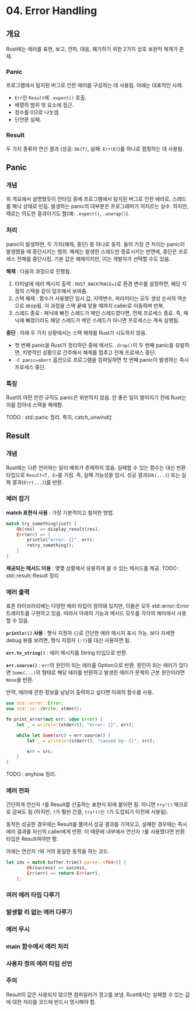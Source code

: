 # 04. Error Handling


## 개요
Rust에는 에러를 표현, 보고, 전파, 대응, 폐기하기 위한 2가지 상호 보완적 체계가 존재.

### Panic
프로그램에서 탐지된 버그로 인한 에러를 구성하는 데 사용됨. 아래는 대표적인 사례.
- `Err`인 `Result`에 `.expect()` 호출.
- 배열의 범위 밖 요소에 접근.
- 정수를 0으로 나눗셈.
- 단언문 실패.

### Result
두 가지 종류의 연산 결과 (성공: `Ok(T)`, 실패: `Err(E)`)를 하나로 랩핑하는 데 사용됨. 

## Panic
### 개념
위 개요에서 설명했듯이 런타임 중에 프로그램에서 탐지된 버그로 인한 에러로, 스레드를 패닉 상태로 만듬. 발생하는 panic의 대부분은 프로그래머가 저지르는 실수. 하지만, 때로는 의도한 결과이기도 함(예: `.expect()`, `.unwrap()`).

### 처리
panic이 발생하면, 두 가지(해제, 중단) 중 하나로 동작. 둘의 가장 큰 차이는 panic이 발생했을 때 중단시키는 범위. 해제는 발생한 스레드만 종료시키는 반면에, 중단은 프로세스 전체를 중단시킴. 기본 값은 해제이지만, 이는 개발자가 선택할 수도 있음.

**해제** : 다음의 과정으로 진행됨.

1. 터미널에 에러 메시지 출력 : `RUST_BACKTRACE=1`로 환경 변수를 설정하면, 해당 지점의 스택을 같이 덤프해서 보여줌.
1. 스택 해제 : 함수가 사용했던 임시 값, 지역변수, 파라미터는 모두 생성 순서의 역순으로 drop됨. 이 과정을 스택 끝에 닿을 때까지 caller로 이동하며 반복.
1. 스레드 종료 : 패닉에 빠진 스레드가 메인 스레드였다면, 전체 프로세스 종료. 즉, 패닉에 빠졌더라도 해당 스레드가 메인 스레드가 아니면 프로세스는 계속 실행됨.

**중단** : 아래 두 가지 상황에서는 스택 해제를 Rust가 시도하지 않음.
- 첫 번째 panic을 Rust가 정리하던 중에 메서드 `.drop()`이 두 번째 panic을 유발하면, 치명적인 상황으로 간주해서 해제를 멈추고 전체 프로세스 중단.
- `-C panic=abort` 옵션으로 프로그램을 컴파일하면 첫 번째 panic이 발생하는 즉시 프로세스 중단.

### 특징
Rust의 어떤 안전 규칙도 panic은 위반하지 않음. 안 좋은 일이 벌어지기 전에 Rust는 이를 잡아내 스택을 해제함.

TODO : std::panic 정리. 특히, catch_unwind()

## Result
### 개념
Rust에는 다른 언어와는 달리 예외가 존재하지 않음. 실패할 수 있는 함수는 대신 반환 타입으로 `Result<T, E>`를 가짐. 즉, 실패 가능성을 암시. 성공 결과(`Ok(...)`) 또는 실패 결과(`Err(...)`)를 반환.

### 에러 잡기
**match 표현식 사용** : 가장 기본적이고 철저한 방법.
```rust
match try_something(just) {
    Ok(res)  => display_result(res),
    Err(err) => {
        println("error: {}", err);
        retry_something();
    }
}
```

**제공되는 메서드 이용** : 몇몇 상황에서 유용하게 쓸 수 있는 메서드를 제공.
TODO : std::result::Result 정리

### 에러 출력
표준 라이브러리에는 다양한 에러 타입이 정의돼 있지만, 이들은 모두 std::error::Error 트레이트를 구현하고 있음. 따라서 아래의 기능과 메서드 모두를 각각의 에러에서 사용할 수 있음.

**`println!()` 사용** : 형식 지정자 `{}`로 간단한 에러 메시지 표시 가능. 보다 자세한 debug 뷰를 보려면, 형식 지정자 `{:?}`를 대신 사용하면 됨.

**`err.to_string()`** : 에러 메시지를 String 타입으로 반환.

**`err.source()`** : `err`의 원인이 되는 에러를 Option으로 반환. 원인이 되는 에러가 있다면 `Some(...)`의 형태로 해당 에러를 반환하고 발생한 에러가 문제의 근본 원인이라면 `None`을 반환.

만약, 에러에 관한 정보를 낱낱이 출력하고 싶다면 아래의 함수를 사용.
```rust
use std::error::Error;
use std::io::{Write, stderr};

fn print_error(mut err: &dyn Error) {
    let _ = writeln!(stderr(), "error: {}", err);

    while let Some(src) = err.source() {
        let _ = writeln!(stderr(), "caused by: {}", src);

        err = src;
    }
}
```

TODO : anyhow 정리.
### 에러 전파
간단하게 연산자 `?`를 Result를 산출하는 표현식 뒤에 붙이면 됨. 아니면 `try!()` 매크로로 감싸도 됨 (하지만, `?`가 훨씬 간결, `try!()`는 `?`가 도입되기 이전에 사용됨).

동작은 성공한 경우에는 Result를 풀어서 성공 결과를 가져오고, 실패한 경우에는 즉시 에러 결과를 자신의 caller에게 반환. 이 때문에 내부에서 연산자 `?`를 사용했다면 반환 타입은 Result여야만 함.

아래는 연산자 `?`와 거의 동일한 동작을 하는 코드.
```rust
let idx = match buffer.trim().parse::<f64>() {
        Ok(success) => success,
        Err(err) => return Err(err),
    };
```

### 여러 에러 타입 다루기

### 발생할 리 없는 에러 다루기

### 에러 무시

### main 함수에서 에러 처리

### 사용자 정의 에러 타입 선언

### 주의
Result의 값은 사용되지 않으면 컴파일러가 경고를 보냄. Rust에서는 실패할 수 있는 값에 대한 처리를 코드에 반드시 명시해야 함.